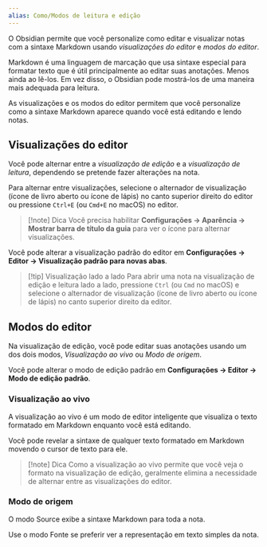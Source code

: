 ```yaml
---
alias: Como/Modos de leitura e edição
---
```


O Obsidian permite que você personalize como editar e visualizar notas com a sintaxe Markdown usando _visualizações do editor_ e _modos do editor_.

Markdown é uma linguagem de marcação que usa sintaxe especial para formatar texto que é útil principalmente ao editar suas anotações. Menos ainda ao lê-los. Em vez disso, o Obsidian pode mostrá-los de uma maneira mais adequada para leitura.

As visualizações e os modos do editor permitem que você personalize como a sintaxe Markdown aparece quando você está editando e lendo notas.

## Visualizações do editor

Você pode alternar entre a _visualização de edição_ e a _visualização de leitura_, dependendo se pretende fazer alterações na nota.

Para alternar entre visualizações, selecione o alternador de visualização (ícone de livro aberto ou ícone de lápis) no canto superior direito do editor ou pressione `Ctrl+E` (ou `Cmd+E` no macOS) no editor.

> [!note] Dica
> Você precisa habilitar **Configurações → Aparência → Mostrar barra de título da guia** para ver o ícone para alternar visualizações.

Você pode alterar a visualização padrão do editor em **Configurações → Editor → Visualização padrão para novas abas**.

> [!tip] Visualização lado a lado
> Para abrir uma nota na visualização de edição e leitura lado a lado, pressione `Ctrl` (ou `Cmd` no macOS) e selecione o alternador de visualização (ícone de livro aberto ou ícone de lápis) no canto superior direito da editor.

## Modos do editor

Na visualização de edição, você pode editar suas anotações usando um dos dois modos, _Visualização ao vivo_ ou _Modo de origem_.

Você pode alterar o modo de edição padrão em **Configurações → Editor → Modo de edição padrão**.

### Visualização ao vivo

A visualização ao vivo é um modo de editor inteligente que visualiza o texto formatado em Markdown enquanto você está editando.

Você pode revelar a sintaxe de qualquer texto formatado em Markdown movendo o cursor de texto para ele.

> [!note] Dica
> Como a visualização ao vivo permite que você veja o formato na visualização de edição, geralmente elimina a necessidade de alternar entre as visualizações do editor.

### Modo de origem

O modo Source exibe a sintaxe Markdown para toda a nota.

Use o modo Fonte se preferir ver a representação em texto simples da nota.